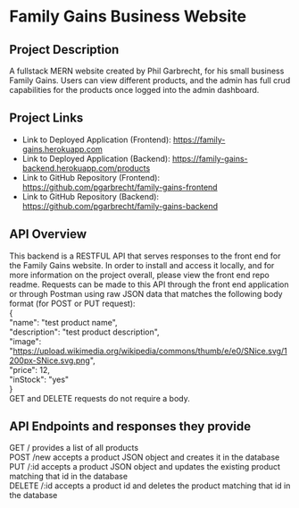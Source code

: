 # Family Gains Business Website
## Project Description
A fullstack MERN website created by Phil Garbrecht, for his small business Family Gains. Users can view different products, and the admin has full crud capabilities for the products once logged into the admin dashboard.

## Project Links
* Link to Deployed Application (Frontend): https://family-gains.herokuapp.com
* Link to Deployed Application (Backend): https://family-gains-backend.herokuapp.com/products
* Link to GitHub Repository (Frontend): https://github.com/pgarbrecht/family-gains-frontend
* Link to GitHub Repository (Backend): https://github.com/pgarbrecht/family-gains-backend

## API Overview
This backend is a RESTFUL API that serves responses to the front end for the Family Gains website. In order to install and access it locally, and for more information on the project overall, please view the front end repo readme. Requests can be made to this API through the front end application or through Postman using raw JSON data that matches the following body format (for POST or PUT request): <br />
{ <br />
"name": "test product name", <br />
"description": "test product description", <br />
"image": "https://upload.wikimedia.org/wikipedia/commons/thumb/e/e0/SNice.svg/1200px-SNice.svg.png", <br />
"price": 12, <br />
"inStock": "yes" <br />
} <br />
GET and DELETE requests do not require a body. <br />

## API Endpoints and responses they provide
GET / provides a list of all products <br />
POST /new accepts a product JSON object and creates it in the database <br />
PUT /:id accepts a product JSON object and updates the existing product matching that id in the database <br />
DELETE /:id accepts a product id and deletes the product matching that id in the database <br />